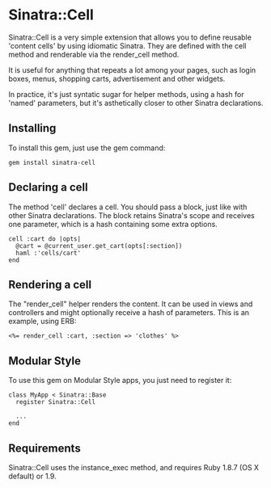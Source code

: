 Sinatra::Cell
=============

Sinatra::Cell is a very simple extension that allows you to define reusable 'content cells' by using idiomatic Sinatra. They are defined with the cell method and renderable via the render_cell method.

It is useful for anything that repeats a lot among your pages, such as login boxes, menus, shopping carts, advertisement and other widgets.

In practice, it's just syntatic sugar for helper methods, using a hash for 'named' parameters, but it's asthetically closer to other Sinatra declarations.

## Installing

To install this gem, just use the gem command:

    gem install sinatra-cell

## Declaring a cell

The method 'cell' declares a cell. You should pass a block, just like with other Sinatra declarations. The block retains Sinatra's scope and receives one parameter, which is a hash containing some extra options.

    cell :cart do |opts|
      @cart = @current_user.get_cart(opts[:section])
      haml :'cells/cart'
    end

## Rendering a cell

The "render_cell" helper renders the content. It can be used in views and controllers and might optionally receive a hash of parameters. This is an example, using ERB:

    <%= render_cell :cart, :section => 'clothes' %>

## Modular Style

To use this gem on Modular Style apps, you just need to register it:

    class MyApp < Sinatra::Base
      register Sinatra::Cell

      ...
    end

## Requirements

Sinatra::Cell uses the instance_exec method, and requires Ruby 1.8.7 (OS X default) or 1.9.
